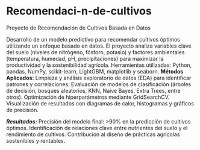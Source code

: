 # Recomendaci-n-de-cultivos
Proyecto de Recomendación de Cultivos Basada en Datos

Desarrollo de un modelo predictivo para recomendar cultivos óptimos utilizando un enfoque basado en datos. El proyecto analiza variables clave del suelo (niveles de nitrógeno, fósforo, potasio) y factores ambientales (temperatura, humedad, pH, precipitaciones) para maximizar la productividad y la sostenibilidad agrícola.
Herramientas utilizadas: Python, pandas, NumPy, scikit-learn, LightGBM, matplotlib y seaborn.
**Métodos Aplicados:**
Limpieza y análisis exploratorio de datos (EDA) para identificar patrones y correlaciones.
Evaluación de modelos de clasificación (árboles de decisión, bosques aleatorios, KNN, Naive Bayes, Extra Trees, entre otros).
Optimización de hiperparámetros mediante GridSearchCV.
Visualización de resultados con diagramas de calor, histogramas y gráficos de precisión.

***Resultados:***
Precisión del modelo final: >90% en la predicción de cultivos óptimos.
Identificación de relaciones clave entre nutrientes del suelo y el rendimiento de cultivos.
Contribución al diseño de prácticas agrícolas sostenibles y rentables.
